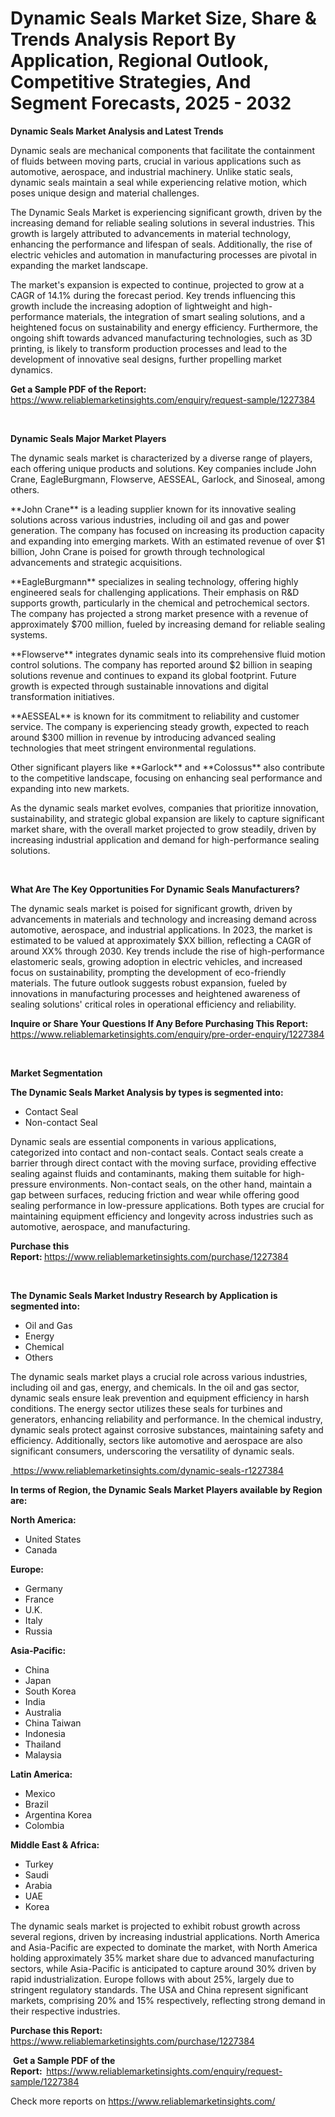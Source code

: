 <p><h1>Dynamic Seals Market Size, Share & Trends Analysis Report By Application, Regional Outlook, Competitive Strategies, And Segment Forecasts, 2025 - 2032</h1></p><p><strong>Dynamic Seals Market Analysis and Latest Trends</strong></p>
<p><p>Dynamic seals are mechanical components that facilitate the containment of fluids between moving parts, crucial in various applications such as automotive, aerospace, and industrial machinery. Unlike static seals, dynamic seals maintain a seal while experiencing relative motion, which poses unique design and material challenges.</p><p>The Dynamic Seals Market is experiencing significant growth, driven by the increasing demand for reliable sealing solutions in several industries. This growth is largely attributed to advancements in material technology, enhancing the performance and lifespan of seals. Additionally, the rise of electric vehicles and automation in manufacturing processes are pivotal in expanding the market landscape.</p><p>The market's expansion is expected to continue, projected to grow at a CAGR of 14.1% during the forecast period. Key trends influencing this growth include the increasing adoption of lightweight and high-performance materials, the integration of smart sealing solutions, and a heightened focus on sustainability and energy efficiency. Furthermore, the ongoing shift towards advanced manufacturing technologies, such as 3D printing, is likely to transform production processes and lead to the development of innovative seal designs, further propelling market dynamics.</p></p>
<p><strong>Get a Sample PDF of the Report:&nbsp;</strong> <a href="https://www.reliablemarketinsights.com/enquiry/request-sample/1227384?utm_campaign=2538&utm_medium=2&utm_source=Github&utm_content=ia&utm_term=09042025&utm_id=dynamic-seals">https://www.reliablemarketinsights.com/enquiry/request-sample/1227384</a></p>
<p>&nbsp;</p>
<p><strong>Dynamic Seals Major Market Players</strong></p>
<p><p>The dynamic seals market is characterized by a diverse range of players, each offering unique products and solutions. Key companies include John Crane, EagleBurgmann, Flowserve, AESSEAL, Garlock, and Sinoseal, among others.</p><p>**John Crane** is a leading supplier known for its innovative sealing solutions across various industries, including oil and gas and power generation. The company has focused on increasing its production capacity and expanding into emerging markets. With an estimated revenue of over $1 billion, John Crane is poised for growth through technological advancements and strategic acquisitions.</p><p>**EagleBurgmann** specializes in sealing technology, offering highly engineered seals for challenging applications. Their emphasis on R&D supports growth, particularly in the chemical and petrochemical sectors. The company has projected a strong market presence with a revenue of approximately $700 million, fueled by increasing demand for reliable sealing systems.</p><p>**Flowserve** integrates dynamic seals into its comprehensive fluid motion control solutions. The company has reported around $2 billion in seaping solutions revenue and continues to expand its global footprint. Future growth is expected through sustainable innovations and digital transformation initiatives.</p><p>**AESSEAL** is known for its commitment to reliability and customer service. The company is experiencing steady growth, expected to reach around $300 million in revenue by introducing advanced sealing technologies that meet stringent environmental regulations.</p><p>Other significant players like **Garlock** and **Colossus** also contribute to the competitive landscape, focusing on enhancing seal performance and expanding into new markets.</p><p>As the dynamic seals market evolves, companies that prioritize innovation, sustainability, and strategic global expansion are likely to capture significant market share, with the overall market projected to grow steadily, driven by increasing industrial application and demand for high-performance sealing solutions.</p></p>
<p>&nbsp;</p>
<p><strong>What Are The Key Opportunities For Dynamic Seals Manufacturers?</strong></p>
<p><p>The dynamic seals market is poised for significant growth, driven by advancements in materials and technology and increasing demand across automotive, aerospace, and industrial applications. In 2023, the market is estimated to be valued at approximately $XX billion, reflecting a CAGR of around XX% through 2030. Key trends include the rise of high-performance elastomeric seals, growing adoption in electric vehicles, and increased focus on sustainability, prompting the development of eco-friendly materials. The future outlook suggests robust expansion, fueled by innovations in manufacturing processes and heightened awareness of sealing solutions' critical roles in operational efficiency and reliability.</p></p>
<p><strong>Inquire or Share Your Questions If Any Before Purchasing This Report:</strong> <a href="https://www.reliablemarketinsights.com/enquiry/pre-order-enquiry/1227384?utm_campaign=2538&utm_medium=2&utm_source=Github&utm_content=ia&utm_term=09042025&utm_id=dynamic-seals">https://www.reliablemarketinsights.com/enquiry/pre-order-enquiry/1227384</a></p>
<p>&nbsp;</p>
<p><strong>Market Segmentation</strong></p>
<p><strong>The Dynamic Seals Market Analysis by types is segmented into:</strong></p>
<p><ul><li>Contact Seal</li><li>Non-contact Seal</li></ul></p>
<p><p>Dynamic seals are essential components in various applications, categorized into contact and non-contact seals. Contact seals create a barrier through direct contact with the moving surface, providing effective sealing against fluids and contaminants, making them suitable for high-pressure environments. Non-contact seals, on the other hand, maintain a gap between surfaces, reducing friction and wear while offering good sealing performance in low-pressure applications. Both types are crucial for maintaining equipment efficiency and longevity across industries such as automotive, aerospace, and manufacturing.</p></p>
<p><strong>Purchase this Report:&nbsp;</strong><a href="https://www.reliablemarketinsights.com/purchase/1227384?utm_campaign=2538&utm_medium=2&utm_source=Github&utm_content=ia&utm_term=09042025&utm_id=dynamic-seals">https://www.reliablemarketinsights.com/purchase/1227384</a></p>
<p>&nbsp;</p>
<p><strong>The Dynamic Seals Market Industry Research by Application is segmented into:</strong></p>
<p><ul><li>Oil and Gas</li><li>Energy</li><li>Chemical</li><li>Others</li></ul></p>
<p><p>The dynamic seals market plays a crucial role across various industries, including oil and gas, energy, and chemicals. In the oil and gas sector, dynamic seals ensure leak prevention and equipment efficiency in harsh conditions. The energy sector utilizes these seals for turbines and generators, enhancing reliability and performance. In the chemical industry, dynamic seals protect against corrosive substances, maintaining safety and efficiency. Additionally, sectors like automotive and aerospace are also significant consumers, underscoring the versatility of dynamic seals.</p></p>
<p><a href="https://www.reliablemarketinsights.com/dynamic-seals-r1227384?utm_campaign=2538&utm_medium=2&utm_source=Github&utm_content=ia&utm_term=09042025&utm_id=dynamic-seals">&nbsp;https://www.reliablemarketinsights.com/dynamic-seals-r1227384</a></p>
<p><strong>In terms of Region, the Dynamic Seals Market Players available by Region are:</strong></p>
<p>
    <p> <strong> North America: </strong>
        <ul>
            <li>United States</li>
            <li>Canada</li>
        </ul>
        </p> 
    <p> <strong> Europe: </strong>
        <ul>
            <li>Germany</li>
            <li>France</li>
            <li>U.K.</li>
            <li>Italy</li>
            <li>Russia</li>
        </ul>
        </p> 
    <p> <strong> Asia-Pacific: </strong>
        <ul>
            <li>China</li>
            <li>Japan</li>
            <li>South Korea</li>
            <li>India</li>
            <li>Australia</li>
            <li>China Taiwan</li>
            <li>Indonesia</li>
            <li>Thailand</li>
            <li>Malaysia</li>
        </ul>
        </p> 
    <p> <strong> Latin America: </strong>
        <ul>
            <li>Mexico</li>
            <li>Brazil</li>
            <li>Argentina Korea</li>
            <li>Colombia</li>
        </ul>
        </p> 
    <p> <strong> Middle East & Africa: </strong>
        <ul>
            <li>Turkey</li>
            <li>Saudi</li>
            <li>Arabia</li>
            <li>UAE</li>
            <li>Korea</li>
        </ul>
    </p>
    </p>
<p><p>The dynamic seals market is projected to exhibit robust growth across several regions, driven by increasing industrial applications. North America and Asia-Pacific are expected to dominate the market, with North America holding approximately 35% market share due to advanced manufacturing sectors, while Asia-Pacific is anticipated to capture around 30% driven by rapid industrialization. Europe follows with about 25%, largely due to stringent regulatory standards. The USA and China represent significant markets, comprising 20% and 15% respectively, reflecting strong demand in their respective industries.</p></p>
<p><strong>Purchase this Report: </strong><a href="https://www.reliablemarketinsights.com/purchase/1227384?utm_campaign=2538&utm_medium=2&utm_source=Github&utm_content=ia&utm_term=09042025&utm_id=dynamic-seals">https://www.reliablemarketinsights.com/purchase/1227384</a></p>
<p>&nbsp;<strong>Get a Sample PDF of the Report:&nbsp;&nbsp;</strong><a href="https://www.reliablemarketinsights.com/enquiry/request-sample/1227384?utm_campaign=2538&utm_medium=2&utm_source=Github&utm_content=ia&utm_term=09042025&utm_id=dynamic-seals">https://www.reliablemarketinsights.com/enquiry/request-sample/1227384</a></p>
<p><strong></strong></p>
<p>Check more reports on <a href="https://www.reliablemarketinsights.com/?utm_campaign=2538&utm_medium=2&utm_source=Github&utm_content=ia&utm_term=09042025&utm_id=dynamic-seals">https://www.reliablemarketinsights.com/</a></p>